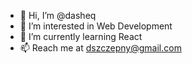 - 👋 Hi, I’m @dasheq
- 👀 I’m interested in Web Development
- 🌱 I’m currently learning React
- 📫 Reach me at dszczepny@gmail.com

<!---
dasheq/dasheq is a ✨ special ✨ repository because its `README.md` (this file) appears on your GitHub profile.
You can click the Preview link to take a look at your changes.
--->
